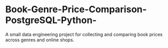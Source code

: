 # Book-Genre-Price-Comparison-PostgreSQL-Python-
A small data engineering project for collecting and comparing book prices across genres and online shops.
